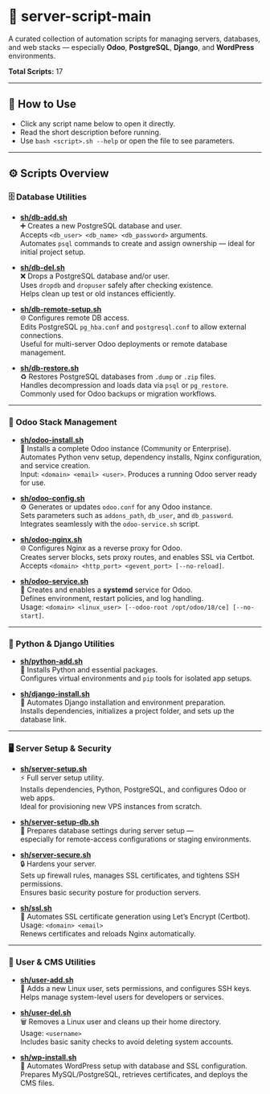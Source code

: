 # 🚀 server-script-main

A curated collection of automation scripts for managing servers, databases, and web stacks — especially **Odoo**, **PostgreSQL**, **Django**, and **WordPress** environments.

**Total Scripts:** 17  

---

## 🧭 How to Use
- Click any script name below to open it directly.  
- Read the short description before running.  
- Use `bash <script>.sh --help` or open the file to see parameters.

---

## ⚙️ Scripts Overview

### 🗄️ Database Utilities

- **[sh/db-add.sh](server-script-main/sh/db-add.sh)**  
  ➕ Creates a new PostgreSQL database and user.  
  Accepts `<db_user> <db_name> <db_password>` arguments.  
  Automates `psql` commands to create and assign ownership — ideal for initial project setup.

- **[sh/db-del.sh](server-script-main/sh/db-del.sh)**  
  ❌ Drops a PostgreSQL database and/or user.  
  Uses `dropdb` and `dropuser` safely after checking existence.  
  Helps clean up test or old instances efficiently.

- **[sh/db-remote-setup.sh](server-script-main/sh/db-remote-setup.sh)**  
  🌐 Configures remote DB access.  
  Edits PostgreSQL `pg_hba.conf` and `postgresql.conf` to allow external connections.  
  Useful for multi-server Odoo deployments or remote database management.

- **[sh/db-restore.sh](server-script-main/sh/db-restore.sh)**  
  ♻️ Restores PostgreSQL databases from `.dump` or `.zip` files.  
  Handles decompression and loads data via `psql` or `pg_restore`.  
  Commonly used for Odoo backups or migration workflows.

---

### 🧩 Odoo Stack Management

- **[sh/odoo-install.sh](server-script-main/sh/odoo-install.sh)**  
  🧰 Installs a complete Odoo instance (Community or Enterprise).  
  Automates Python venv setup, dependency installs, Nginx configuration, and service creation.  
  Input: `<domain> <email> <user>`. Produces a running Odoo server ready for use.

- **[sh/odoo-config.sh](server-script-main/sh/odoo-config.sh)**  
  ⚙️ Generates or updates `odoo.conf` for any Odoo instance.  
  Sets parameters such as `addons_path`, `db_user`, and `db_password`.  
  Integrates seamlessly with the `odoo-service.sh` script.

- **[sh/odoo-nginx.sh](server-script-main/sh/odoo-nginx.sh)**  
  🌐 Configures Nginx as a reverse proxy for Odoo.  
  Creates server blocks, sets proxy routes, and enables SSL via Certbot.  
  Accepts `<domain> <http_port> <gevent_port> [--no-reload]`.

- **[sh/odoo-service.sh](server-script-main/sh/odoo-service.sh)**  
  🧱 Creates and enables a **systemd** service for Odoo.  
  Defines environment, restart policies, and log handling.  
  Usage: `<domain> <linux_user> [--odoo-root /opt/odoo/18/ce] [--no-start]`.

---

### 🐍 Python & Django Utilities

- **[sh/python-add.sh](server-script-main/sh/python-add.sh)**  
  🐍 Installs Python and essential packages.  
  Configures virtual environments and `pip` tools for isolated app setups.

- **[sh/django-install.sh](server-script-main/sh/django-install.sh)**  
  🧱 Automates Django installation and environment preparation.  
  Installs dependencies, initializes a project folder, and sets up the database link.

---

### 🖥️ Server Setup & Security

- **[sh/server-setup.sh](server-script-main/sh/server-setup.sh)**  
  ⚡ Full server setup utility.  
  Installs dependencies, Python, PostgreSQL, and configures Odoo or web apps.  
  Ideal for provisioning new VPS instances from scratch.

- **[sh/server-setup-db.sh](server-script-main/sh/server-setup-db.sh)**  
  🧩 Prepares database settings during server setup —  
  especially for remote-access configurations or staging environments.

- **[sh/server-secure.sh](server-script-main/sh/server-secure.sh)**  
  🔒 Hardens your server.  
  Sets up firewall rules, manages SSL certificates, and tightens SSH permissions.  
  Ensures basic security posture for production servers.

- **[sh/ssl.sh](server-script-main/sh/ssl.sh)**  
  🔐 Automates SSL certificate generation using Let’s Encrypt (Certbot).  
  Usage: `<domain> <email>`  
  Renews certificates and reloads Nginx automatically.

---

### 👥 User & CMS Utilities

- **[sh/user-add.sh](server-script-main/sh/user-add.sh)**  
  👤 Adds a new Linux user, sets permissions, and configures SSH keys.  
  Helps manage system-level users for developers or services.

- **[sh/user-del.sh](server-script-main/sh/user-del.sh)**  
  🗑️ Removes a Linux user and cleans up their home directory.  
  Usage: `<username>`  
  Includes basic sanity checks to avoid deleting system accounts.

- **[sh/wp-install.sh](server-script-main/sh/wp-install.sh)**  
  📰 Automates WordPress setup with database and SSL configuration.  
  Prepares MySQL/PostgreSQL, retrieves certificates, and deploys the CMS files.

